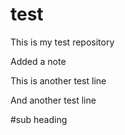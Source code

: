 # test
This is my test repository

Added a note

This is another test line

And another test line 

#sub heading
